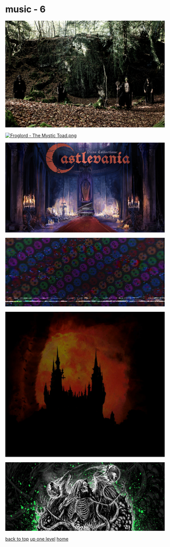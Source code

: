 # music - 6
[![froglord_banner.jpg](/desktop/music/froglord_banner.jpg "froglord_banner.jpg")](https://raw.githubusercontent.com/buckmanc/wallpapers/main/desktop/music/froglord_banner.jpg)

[![Froglord - The Mystic Toad.png](/desktop/music/Froglord%20-%20The%20Mystic%20Toad.png "Froglord - The Mystic Toad.png")](https://raw.githubusercontent.com/buckmanc/wallpapers/main/desktop/music/Froglord%20-%20The%20Mystic%20Toad.png)

[![Laurence Manning - Piano Collections_ Castlevania.jpg](/desktop/music/Laurence%20Manning%20-%20Piano%20Collections_%20Castlevania.jpg "Laurence Manning - Piano Collections_ Castlevania.jpg")](https://raw.githubusercontent.com/buckmanc/wallpapers/main/desktop/music/Laurence%20Manning%20-%20Piano%20Collections_%20Castlevania.jpg)

[![Living Tombstone - Spotify.jpg](/desktop/music/Living%20Tombstone%20-%20Spotify.jpg "Living Tombstone - Spotify.jpg")](https://raw.githubusercontent.com/buckmanc/wallpapers/main/desktop/music/Living%20Tombstone%20-%20Spotify.jpg)

[![solar-eruption-the-demons-house.jpg](/desktop/music/solar-eruption-the-demons-house.jpg "solar-eruption-the-demons-house.jpg")](https://raw.githubusercontent.com/buckmanc/wallpapers/main/desktop/music/solar-eruption-the-demons-house.jpg)

[![So This Is Suffering Spotify header.jpg](/desktop/music/So%20This%20Is%20Suffering%20Spotify%20header.jpg "So This Is Suffering Spotify header.jpg")](https://raw.githubusercontent.com/buckmanc/wallpapers/main/desktop/music/So%20This%20Is%20Suffering%20Spotify%20header.jpg)


</p>
</details>


[back to top](#)
[up one level](/desktop/README.MD)
[home](/)
